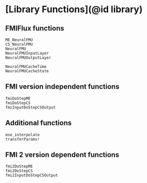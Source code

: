 # [Library Functions](@id library)


## FMIFlux functions

```@docs
ME_NeuralFMU
CS_NeuralFMU
NeuralFMU
NeuralFMUInputLayer
NeuralFMUOutputLayer

NeuralFMUCacheTime
NeuralFMUCacheState
```

## FMI version independent functions

```@docs
fmiDoStepME
fmiDoStepCS
fmiInputDoStepCSOutput
```

## Additional functions

```@docs
mse_interpolate
transferParams!
```

## FMI 2 version dependent functions

```@docs
fmi2DoStepME
fmi2DoStepCS
fmi2InputDoStepCSOutput
```
